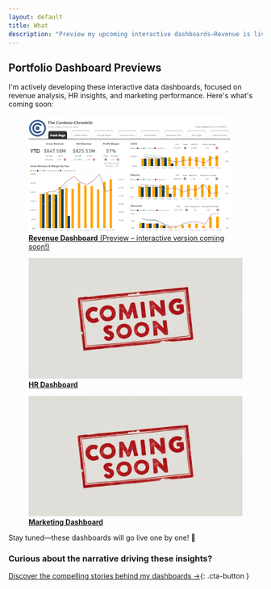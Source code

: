 ```yaml
---
layout: default
title: What
description: "Preview my upcoming interactive dashboards—Revenue is live in preview, with HR and Marketing dashboards coming soon!"
---
```


## Portfolio Dashboard Previews

I'm actively developing these interactive data dashboards, focused on revenue analysis, HR insights, and marketing performance. Here's what's coming soon:

<div class="portfolio-grid">

  <!-- Revenue Dashboard Preview -->
  <div class="card">
    <a href="/dashboards/revenue-dashboard">
      <figure>
        <img
          src="/assets/images/revenue-dashboard-thumb.png"
          alt="Thumbnail preview of the Revenue dashboard showing monthly and year-to-date growth"
          class="card-thumb"
        />
        <figcaption>
          <strong>Revenue Dashboard</strong>  
          (Preview – interactive version coming soon!)
        </figcaption>
      </figure>
    </a>
  </div>

  <!-- HR Dashboard Placeholder -->
  <div class="card placeholder">
    <a href="/dashboards/hr-dashboard">
      <figure>
        <img
          src="/assets/images/placeholder.jpg"
          alt="Placeholder for upcoming Human Resources dashboard"
          class="card-thumb"
        />
        <figcaption>
          <strong>HR Dashboard</strong>
        </figcaption>
      </figure>
    </a>
  </div>

  <!-- Marketing Dashboard Placeholder -->
  <div class="card placeholder">
    <a href="/dashboards/marketing-dashboard">
      <figure>
        <img
          src="/assets/images/placeholder.jpg"
          alt="Placeholder for upcoming Marketing dashboard"
          class="card-thumb"
        />
        <figcaption>
          <strong>Marketing Dashboard</strong>
        </figcaption>
      </figure>
    </a>
  </div>

</div>

<p>Stay tuned—these dashboards will go live one by one! 🚀</p>

### Curious about the narrative driving these insights?

[Discover the compelling stories behind my dashboards →](/pages/why){: .cta-button }
